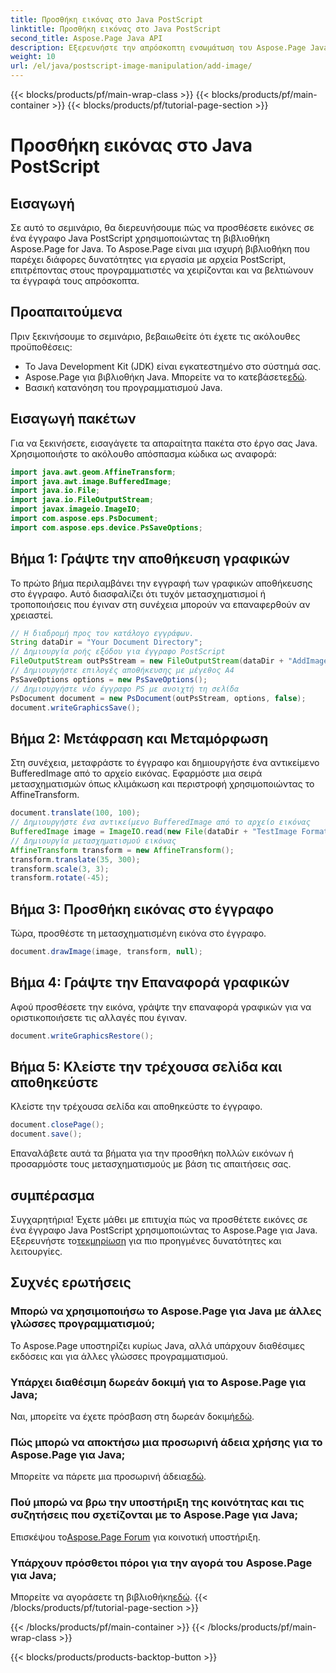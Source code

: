 ```yaml
---
title: Προσθήκη εικόνας στο Java PostScript
linktitle: Προσθήκη εικόνας στο Java PostScript
second_title: Aspose.Page Java API
description: Εξερευνήστε την απρόσκοπτη ενσωμάτωση του Aspose.Page Java σε αυτό το σεμινάριο για την προσθήκη εικόνων σε έγγραφα PostScript. Αυξήστε τις δυνατότητες χειρισμού εγγράφων σας.
weight: 10
url: /el/java/postscript-image-manipulation/add-image/
---
```


{{< blocks/products/pf/main-wrap-class >}}
{{< blocks/products/pf/main-container >}}
{{< blocks/products/pf/tutorial-page-section >}}

# Προσθήκη εικόνας στο Java PostScript

## Εισαγωγή
Σε αυτό το σεμινάριο, θα διερευνήσουμε πώς να προσθέσετε εικόνες σε ένα έγγραφο Java PostScript χρησιμοποιώντας τη βιβλιοθήκη Aspose.Page for Java. Το Aspose.Page είναι μια ισχυρή βιβλιοθήκη που παρέχει διάφορες δυνατότητες για εργασία με αρχεία PostScript, επιτρέποντας στους προγραμματιστές να χειρίζονται και να βελτιώνουν τα έγγραφά τους απρόσκοπτα.
## Προαπαιτούμενα
Πριν ξεκινήσουμε το σεμινάριο, βεβαιωθείτε ότι έχετε τις ακόλουθες προϋποθέσεις:
- Το Java Development Kit (JDK) είναι εγκατεστημένο στο σύστημά σας.
-  Aspose.Page για βιβλιοθήκη Java. Μπορείτε να το κατεβάσετε[εδώ](https://releases.aspose.com/page/java/).
- Βασική κατανόηση του προγραμματισμού Java.
## Εισαγωγή πακέτων
Για να ξεκινήσετε, εισαγάγετε τα απαραίτητα πακέτα στο έργο σας Java. Χρησιμοποιήστε το ακόλουθο απόσπασμα κώδικα ως αναφορά:
```java
import java.awt.geom.AffineTransform;
import java.awt.image.BufferedImage;
import java.io.File;
import java.io.FileOutputStream;
import javax.imageio.ImageIO;
import com.aspose.eps.PsDocument;
import com.aspose.eps.device.PsSaveOptions;
```
## Βήμα 1: Γράψτε την αποθήκευση γραφικών
Το πρώτο βήμα περιλαμβάνει την εγγραφή των γραφικών αποθήκευσης στο έγγραφο. Αυτό διασφαλίζει ότι τυχόν μετασχηματισμοί ή τροποποιήσεις που έγιναν στη συνέχεια μπορούν να επαναφερθούν αν χρειαστεί.
```java
// Η διαδρομή προς τον κατάλογο εγγράφων.
String dataDir = "Your Document Directory";
// Δημιουργία ροής εξόδου για έγγραφο PostScript
FileOutputStream outPsStream = new FileOutputStream(dataDir + "AddImage_outPS.ps");
// Δημιουργήστε επιλογές αποθήκευσης με μέγεθος Α4
PsSaveOptions options = new PsSaveOptions();
// Δημιουργήστε νέο έγγραφο PS με ανοιχτή τη σελίδα
PsDocument document = new PsDocument(outPsStream, options, false);
document.writeGraphicsSave();
```
## Βήμα 2: Μετάφραση και Μεταμόρφωση
Στη συνέχεια, μεταφράστε το έγγραφο και δημιουργήστε ένα αντικείμενο BufferedImage από το αρχείο εικόνας. Εφαρμόστε μια σειρά μετασχηματισμών όπως κλιμάκωση και περιστροφή χρησιμοποιώντας το AffineTransform.
```java
document.translate(100, 100);
// Δημιουργήστε ένα αντικείμενο BufferedImage από το αρχείο εικόνας
BufferedImage image = ImageIO.read(new File(dataDir + "TestImage Format24bppRgb.jpg"));
// Δημιουργία μετασχηματισμού εικόνας
AffineTransform transform = new AffineTransform();
transform.translate(35, 300);
transform.scale(3, 3);
transform.rotate(-45);
```
## Βήμα 3: Προσθήκη εικόνας στο έγγραφο
Τώρα, προσθέστε τη μετασχηματισμένη εικόνα στο έγγραφο.
```java
document.drawImage(image, transform, null);
```
## Βήμα 4: Γράψτε την Επαναφορά γραφικών
Αφού προσθέσετε την εικόνα, γράψτε την επαναφορά γραφικών για να οριστικοποιήσετε τις αλλαγές που έγιναν.
```java
document.writeGraphicsRestore();
```
## Βήμα 5: Κλείστε την τρέχουσα σελίδα και αποθηκεύστε
Κλείστε την τρέχουσα σελίδα και αποθηκεύστε το έγγραφο.
```java
document.closePage();
document.save();
```
Επαναλάβετε αυτά τα βήματα για την προσθήκη πολλών εικόνων ή προσαρμόστε τους μετασχηματισμούς με βάση τις απαιτήσεις σας.
## συμπέρασμα
 Συγχαρητήρια! Έχετε μάθει με επιτυχία πώς να προσθέτετε εικόνες σε ένα έγγραφο Java PostScript χρησιμοποιώντας το Aspose.Page για Java. Εξερευνήστε το[τεκμηρίωση](https://reference.aspose.com/page/java/) για πιο προηγμένες δυνατότητες και λειτουργίες.
## Συχνές ερωτήσεις
### Μπορώ να χρησιμοποιήσω το Aspose.Page για Java με άλλες γλώσσες προγραμματισμού;
Το Aspose.Page υποστηρίζει κυρίως Java, αλλά υπάρχουν διαθέσιμες εκδόσεις και για άλλες γλώσσες προγραμματισμού.
### Υπάρχει διαθέσιμη δωρεάν δοκιμή για το Aspose.Page για Java;
 Ναι, μπορείτε να έχετε πρόσβαση στη δωρεάν δοκιμή[εδώ](https://releases.aspose.com/).
### Πώς μπορώ να αποκτήσω μια προσωρινή άδεια χρήσης για το Aspose.Page για Java;
 Μπορείτε να πάρετε μια προσωρινή άδεια[εδώ](https://purchase.aspose.com/temporary-license/).
### Πού μπορώ να βρω την υποστήριξη της κοινότητας και τις συζητήσεις που σχετίζονται με το Aspose.Page για Java;
 Επισκέψου το[Aspose.Page Forum](https://forum.aspose.com/c/page/39) για κοινοτική υποστήριξη.
### Υπάρχουν πρόσθετοι πόροι για την αγορά του Aspose.Page για Java;
 Μπορείτε να αγοράσετε τη βιβλιοθήκη[εδώ](https://purchase.aspose.com/buy).
{{< /blocks/products/pf/tutorial-page-section >}}

{{< /blocks/products/pf/main-container >}}
{{< /blocks/products/pf/main-wrap-class >}}

{{< blocks/products/products-backtop-button >}}
